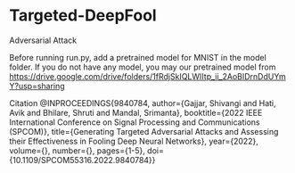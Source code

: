# Targeted-DeepFool
Adversarial Attack

Before running run.py, add a pretrained model for MNIST in the model folder. If you do not have any model, you may our pretrained model from https://drive.google.com/drive/folders/1fRdjSkIQLWIItp_ii_2AoBIDrnDdUYmY?usp=sharing

Citation
@INPROCEEDINGS{9840784,  author={Gajjar, Shivangi and Hati, Avik and Bhilare, Shruti and Mandal, Srimanta},  booktitle={2022 IEEE International Conference on Signal Processing and Communications (SPCOM)},   title={Generating Targeted Adversarial Attacks and Assessing their Effectiveness in Fooling Deep Neural Networks},   year={2022},  volume={},  number={},  pages={1-5},  doi={10.1109/SPCOM55316.2022.9840784}}
